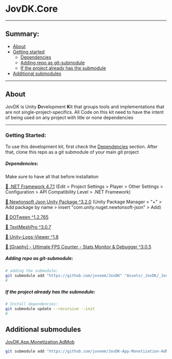 #  JovDK.Core

---

## Summary:

- [About](#about)
- [Getting started](#getting-started)
    - [Dependencies](#dependencies)
    - [Adding repo as git-submodule](#adding-repo-as-git-submodule)
    - [If the project already has the submodule](#if-the-project-already-has-the-submodule)
- [Additional submodules](#additional-submodules)

---

## About

JovDK is Unity **D**evelopment **K**it that groups tools and implementations that are not single-project-specifics. All Code on this kit need to have the intent of being used on any project with litle or none dependencies

---

### Getting Started:

To use this development kit, first check the [Dependencies](#dependencies) section. After that, clone this repo as a git submodule of your main git project

##### Dependencies:

Make sure to have all that before installation

[:link: .NET Framework 4.7.1](https://dotnet.microsoft.com/en-us/download/dotnet-framework/net471) (Edit > Project Settings > Player > Other Settings > Configuration > API Compatibility Level > .NET Framework)

[:link: Newtonsoft Json Unity Package ^3.2.0](https://docs.unity3d.com/Packages/com.unity.nuget.newtonsoft-json@3.2) (Unity Package Manager > "+" > Add package by name > insert "com.unity.nuget.newtonsoft-json" > Add)

[:link: DOTween ^1.2.765](https://dotween.demigiant.com/download)

[:link: TextMeshPro ^3.0.7](https://docs.unity3d.com/Packages/com.unity.textmeshpro@3.2)

[:link: Unity-Logs-Viewer ^1.8](https://github.com/aliessmael/Unity-Logs-Viewer)

[:link: [Graphy] - Ultimate FPS Counter - Stats Monitor & Debugger ^3.0.5](https://assetstore.unity.com/packages/tools/gui/graphy-ultimate-fps-counter-stats-monitor-debugger-105778)


##### Adding repo as git-submodule:

``` sh
# adding the submodule:
git submodule add "https://github.com/joveem/JovDK" "Assets/_JovDK/_JovDK-Core"
#
```

##### If the project already has the submodule:

``` sh
# Install dependencies:
git submodule update --recursive --init
#
```

## Additional submodules

[JovDK.App.Monetization.AdMob](https://github.com/joveem/JovDK-App-Monetization-AdMob)
``` sh
git submodule add "https://github.com/joveem/JovDK-App-Monetization-AdMob" "Assets/_JovDK/JovDK-App-Monetization-AdMob"
```

